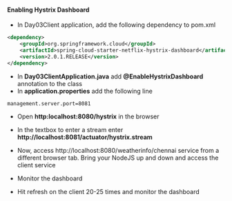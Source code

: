 #### Enabling Hystrix Dashboard

* In Day03Client application, add the following dependency to pom.xml

```xml
<dependency>
	<groupId>org.springframework.cloud</groupId>
	<artifactId>spring-cloud-starter-netflix-hystrix-dashboard</artifactId>
	<version>2.0.1.RELEASE</version>
</dependency>
```
* In **Day03ClientApplication.java** add **@EnableHystrixDashboard** annotation to the class
* In **application.properties** add the following line

```
management.server.port=8081
```

* Open **http:localhost:8080/hystrix** in the browser
* In the textbox to enter a stream enter **http://localhost:8081/actuator/hystrix.stream**


* Now, access http://localhost:8080/weatherinfo/chennai service from a different browser tab. Bring your NodeJS up and down and access the client service

* Monitor the dashboard
* Hit refresh on the client 20-25 times and monitor the dashboard



